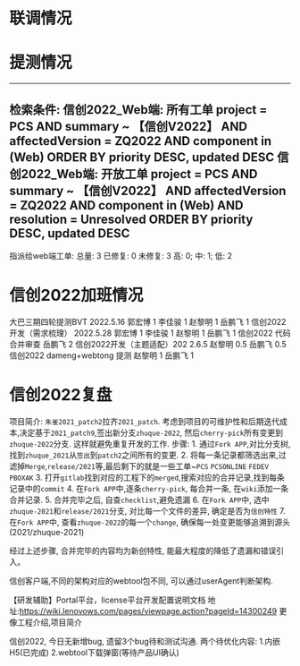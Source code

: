 # 联调情况

# 提测情况

----------------------
检索条件:
信创2022_Web端: 所有工单
project = PCS AND summary ~ 【信创V2022】 AND affectedVersion = ZQ2022 AND component in (Web) ORDER BY priority DESC, updated DESC
信创2022_Web端: 开放工单
project = PCS AND summary ~ 【信创V2022】 AND affectedVersion = ZQ2022 AND component in (Web) AND resolution = Unresolved ORDER BY priority DESC, updated DESC
----------------------
指派给web端工单:
总量: 3
已修复: 0
未修复: 3
高: 0; 中: 1; 低: 2



# 信创2022加班情况
  大巴三期四轮提测BVT  2022.5.16
    郭宏博 1
    李佳骏 1
    赵黎明 1
    岳鹏飞 1
  信创2022开发（需求梳理） 2022.5.28
    郭宏博 1
    李佳骏 1
    赵黎明 1
    岳鹏飞 1
  信创2022 代码合并审查
    岳鹏飞 2
  信创2022开发（主题适配）202 2.6.5
    赵黎明 0.5
    岳鹏飞 0.5
  信创2022 dameng+webtong 提测
    赵黎明 1
    岳鹏飞 1

# 信创2022复盘
  项目简介: `朱雀2021_patch2`拉齐`2021_patch`.
  考虑到项目的可维护性和后期迭代成本,决定基于`2021_patch9`,签出新分支`zhuque-2022`, 然后`cherry-pick`所有变更到`zhuque-2022`分支.
  这样就避免重复开发的工作.
  步骤:
    1. 通过`Fork APP`,对比分支树,找到`zhuque_2021`从`签出`到`patch2`之间所有的变更.
    2. 将每一条记录都筛选出来,过滤掉`Merge`,`release/2021`等,最后剩下的就是一些工单~`PCS` `PCSONLINE` `FEDEV` `PBOXAK`
    3. 打开`gitlab`找到对应的工程下的`merged`,搜索对应的合并记录,找到每条记录中的`commit`
    4. 在`Fork APP`中,逐条`cherry-pick`, 每合并一条, 在`wiki`添加一条合并记录.
    5. 合并完毕之后, 自查`checklist`,避免遗漏
    6. 在`Fork APP`中, 选中`zhuque-2021`和`release/2021`分支, 对比每一个文件的差异, 确定是否为`信创特性`
    7. 在`Fork APP`中, 查看`zhuque-2022`的每一个`change`, 确保每一处变更能够追溯到源头(2021/zhuque-2021)

  经过上述步骤, 合并完毕的内容均为新创特性, 能最大程度的降低了遗漏和错误引入。




信创客户端,不同的架构对应的webtool包不同, 可以通过userAgent判断架构.



【研发辅助】Portal平台，license平台开发配置说明文档
  地址:https://wiki.lenovows.com/pages/viewpage.action?pageId=14300249
  更像工程介绍,项目简介


信创2022, 今日无新增bug, 遗留3个bug待和测试沟通.
两个待优化内容:
  1.内嵌H5(已完成)
  2.webtool下载弹窗(等待产品UI确认)

